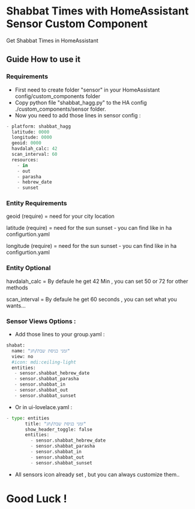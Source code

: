 # Shabbat Times with HomeAssistant Sensor Custom Component
Get Shabbat Times in HomeAssistant

## Guide How to use it

### Requirements

* First need to create folder "sensor" in your HomeAssistant config/custom_components folder
* Copy python file "shabbat_hagg.py" to the HA config ./custom_components/sensor folder.
* Now you need to add those lines in sensor config :

```python
- platform: shabbat_hagg
  latitude: 0000
  longitude: 0000
  geoid: 0000
  havdalah_calc: 42 
  scan_interval: 60
  resources:
    - in
    - out
    - parasha
    - hebrew_date
    - sunset
  ```
  ### Entity Requirements
  
  geoid (require) = need for your city location
  
  latitude (require) = need for the sun sunset - you can find like in ha configurtion.yaml
  
  longitude (require) = need for the sun sunset - you can find like in ha configurtion.yaml
  
  ### Entity Optional
  
  havdalah_calc =   By defaule he get 42 Min , you can set 50 or 72 for other methods 
  
  scan_interval =   By defaule he get 60 seconds , you can set what you wants...
  
  ### Sensor Views Options :
  
* Add those lines to your group.yaml :
```python
shabat:
  name: "זמני כניסת שבת/חג"
  view: no
  #icon: mdi:ceiling-light
  entities:
   - sensor.shabbat_hebrew_date
   - sensor.shabbat_parasha
   - sensor.shabbat_in
   - sensor.shabbat_out
   - sensor.shabbat_sunset
 ```
 
 * Or in ui-lovelace.yaml :
 
 ```python
 - type: entities
        title: "זמני כניסת שבת/חג"
        show_header_toggle: false
        entities:
          - sensor.shabbat_hebrew_date
          - sensor.shabbat_parasha
          - sensor.shabbat_in
          - sensor.shabbat_out
          - sensor.shabbat_sunset
 ```
 * All sensors icon already set , but you can always customize them..
 
 # Good Luck !

